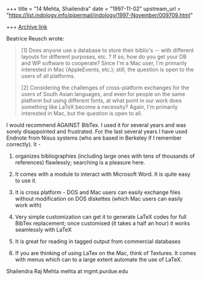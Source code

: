 +++
title = "14 Mehta, Shailendra"
date = "1997-11-02"
upstream_url = "https://list.indology.info/pipermail/indology/1997-November/009709.html"

+++
[Archive link](https://list.indology.info/pipermail/indology/1997-November/009709.html)

Beatrice Reusch wrote:

> [1] Does anyone use a database to store their biblio's -- with
> different
> layouts for different purposes, etc. ? If so, how do you get your DB
> and WP
> software to cooperate?  Since I'm a Mac user, I'm primarily interested
> in
> Mac (AppleEvents, etc.); still, the question is open to the users of
> all
> platforms.
>
> [2] Considering the challenges of cross-platform exchanges for the
> users of
> South Asian languages, and even for people on the same platform but
> using
> different fonts, at what point in our work does something like LaTeX
> become
> a necessity? Again, I'm primarily interested in Mac, but the question
> is
> open to all.
>
I would recommend AGAINST BibTex. I used it for several years and was
sorely disappointed and frustrated.  For the last several years I have
used Endnote from Nisus systems (who are based in Berkeley if  I
remember correctly). It -

1. organizes bibliographies (including large ones with tens of thousands
of references) flawlessly; searching is a pleasure here.

2. It comes with a module to interact with Microsoft Word. It is quite
easy to use it.

3. It is cross platform - DOS and Mac users can easily exchange files
without modification on DOS diskettes (which Mac users can easily work
with)

4. Very simple customization can get it to generate LaTeX codes for full
BibTex replacement; once customised (it takes a half an hour) it works
seamlessly with LaTeX

5. It is great for reading in tagged output from commercial databases

6. If you are thinking of using LaTex on the Mac, think of Textures. It
comes with menus which can to a large extent automate the use of LaTeX.


Shailendra Raj Mehta
mehta at mgmt.purdue.edu



